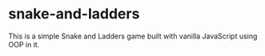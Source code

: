 # snake-and-ladders
This is a simple Snake and Ladders game built with vanilla JavaScript using OOP in it.
